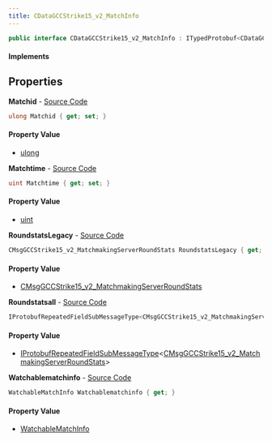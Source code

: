 ```yaml
---
title: CDataGCCStrike15_v2_MatchInfo
---
```


```csharp
public interface CDataGCCStrike15_v2_MatchInfo : ITypedProtobuf<CDataGCCStrike15_v2_MatchInfo>, INativeHandle
```

#### Implements

## Properties

**Matchid** - [Source Code](https://github.com/swiftly-solution/swiftlys2/blob/master/managed/src/SwiftlyS2.Generated/Protobufs/Interfaces/CDataGCCStrike15_v2_MatchInfo.cs#L13)

```csharp
ulong Matchid { get; set; }
```

#### Property Value

- [ulong](https://learn.microsoft.com/dotnet/api/system.uint64)

**Matchtime** - [Source Code](https://github.com/swiftly-solution/swiftlys2/blob/master/managed/src/SwiftlyS2.Generated/Protobufs/Interfaces/CDataGCCStrike15_v2_MatchInfo.cs#L16)

```csharp
uint Matchtime { get; set; }
```

#### Property Value

- [uint](https://learn.microsoft.com/dotnet/api/system.uint32)

**RoundstatsLegacy** - [Source Code](https://github.com/swiftly-solution/swiftlys2/blob/master/managed/src/SwiftlyS2.Generated/Protobufs/Interfaces/CDataGCCStrike15_v2_MatchInfo.cs#L22)

```csharp
CMsgGCCStrike15_v2_MatchmakingServerRoundStats RoundstatsLegacy { get; }
```

#### Property Value

- [CMsgGCCStrike15_v2_MatchmakingServerRoundStats](/docs/api/shared/protobufdefinitions/cmsggccstrike15_v2_matchmakingserverroundstats)

**Roundstatsall** - [Source Code](https://github.com/swiftly-solution/swiftlys2/blob/master/managed/src/SwiftlyS2.Generated/Protobufs/Interfaces/CDataGCCStrike15_v2_MatchInfo.cs#L25)

```csharp
IProtobufRepeatedFieldSubMessageType<CMsgGCCStrike15_v2_MatchmakingServerRoundStats> Roundstatsall { get; }
```

#### Property Value

- [IProtobufRepeatedFieldSubMessageType](/docs/api/shared/netmessages/iprotobufrepeatedfieldsubmessagetype-1)<[CMsgGCCStrike15_v2_MatchmakingServerRoundStats](/docs/api/shared/protobufdefinitions/cmsggccstrike15_v2_matchmakingserverroundstats)>

**Watchablematchinfo** - [Source Code](https://github.com/swiftly-solution/swiftlys2/blob/master/managed/src/SwiftlyS2.Generated/Protobufs/Interfaces/CDataGCCStrike15_v2_MatchInfo.cs#L19)

```csharp
WatchableMatchInfo Watchablematchinfo { get; }
```

#### Property Value

- [WatchableMatchInfo](/docs/api/shared/protobufdefinitions/watchablematchinfo)

